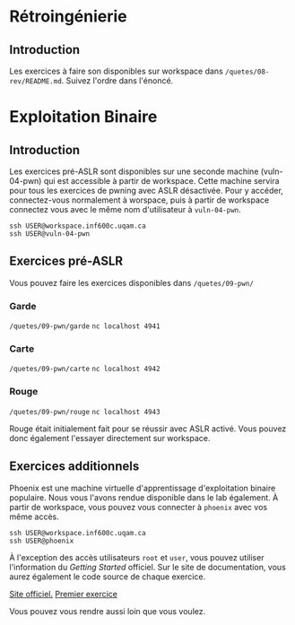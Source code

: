 # Rétroingénierie
## Introduction
Les exercices à faire son disponibles sur workspace dans `/quetes/08-rev/README.md`. Suivez l'ordre dans l'énoncé.
# Exploitation Binaire
## Introduction
Les exercices pré-ASLR sont disponibles sur une seconde machine (vuln-04-pwn) qui est accessible à partir de workspace. Cette machine servira pour tous les exercices de pwning avec ASLR désactivée. Pour y accéder, connectez-vous normalement à worspace, puis à partir de workspace connectez vous avec le même nom d'utilisateur à `vuln-04-pwn`.

```
ssh USER@workspace.inf600c.uqam.ca
ssh USER@vuln-04-pwn
```

## Exercices pré-ASLR
Vous pouvez faire les exercices disponibles dans `/quetes/09-pwn/`

### Garde
`/quetes/09-pwn/garde`
`nc localhost 4941`
### Carte
`/quetes/09-pwn/carte`
`nc localhost 4942`
### Rouge
`/quetes/09-pwn/rouge`
`nc localhost 4943`

Rouge était initialement fait pour se réussir avec ASLR activé. Vous pouvez donc également l'essayer directement sur workspace.

## Exercices additionnels
Phoenix est une machine virtuelle d'apprentissage d'exploitation binaire populaire. Nous vous l'avons rendue disponible dans le lab également. À partir de workspace, vous pouvez vous connecter à `phoenix` avec vos même accès.

```
ssh USER@workspace.inf600c.uqam.ca
ssh USER@phoenix
```

À l'exception des accès utilisateurs `root` et `user`, vous pouvez utiliser l'information du *Getting Started* officiel. Sur le site de documentation, vous aurez également le code source de chaque exercice.

[Site officiel.](http://exploit.education/phoenix/getting-started/)
[Premier exercice](http://exploit.education/phoenix/stack-zero/)

Vous pouvez vous rendre aussi loin que vous voulez.